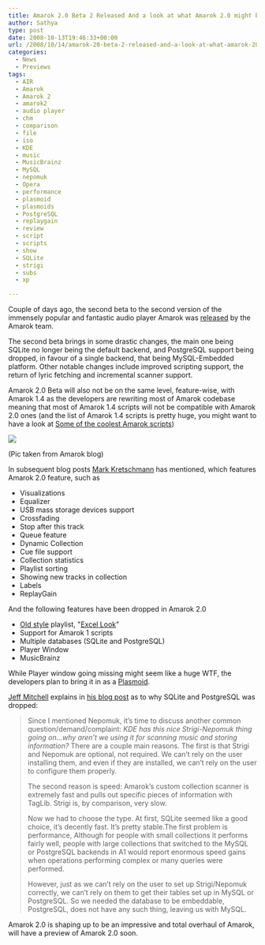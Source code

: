 ```yaml
---
title: Amarok 2.0 Beta 2 Released And a look at what Amarok 2.0 might bring in
author: Sathya
type: post
date: 2008-10-13T19:46:33+00:00
url: /2008/10/14/amarok-20-beta-2-released-and-a-look-at-what-amarok-20-might-bring-in/
categories:
  - News
  - Previews
tags:
  - AIR
  - Amarok
  - Amarok 2
  - amarok2
  - audio player
  - chm
  - comparison
  - file
  - iso
  - KDE
  - music
  - MusicBrainz
  - MySQL
  - nepomuk
  - Opera
  - performance
  - plasmoid
  - plasmoids
  - PostgreSQL
  - replaygain
  - review
  - script
  - scripts
  - show
  - SQLite
  - strigi
  - subs
  - xp

---
```

Couple of days ago, the second beta to the second version of the immensely popular and fantastic audio player Amarok was <a href="https://amarok.kde.org/blog/archives/807-Amarok-2-Beta-2-released.html" target="_blank">released</a> by the Amarok team.

The second beta brings in some drastic changes, the main one being SQLite no longer being the default backend, and PostgreSQL support being dropped, in favour of a single backend, that being MySQL-Embedded platform. Other notable changes include improved scripting support, the return of lyric fetching and incremental scanner support.

<!--more-->

Amarok 2.0 Beta will also not be on the same level, feature-wise, with Amarok 1.4 as the developers are rewriting most of Amarok codebase meaning that most of Amarok 1.4 scripts will not be compatible with Amarok 2.0 ones (and the list of Amarok 1.4 scripts is pretty huge, you might want to have a look at <a href="sathyasays.com/2008/08/03/some-really-cool-and-must-have-amarok-scripts/" target="_blank">Some of the coolest Amarok scripts</a>)

<a href="https://1.bp.blogspot.com/_vlB73cxVKVI/SOr9Xk4OGJI/AAAAAAAAAF8/9eNUkLdG5w4/s1600-h/applet3.png" target="_blank"><img src="https://1.bp.blogspot.com/_vlB73cxVKVI/SOr9Xk4OGJI/AAAAAAAAAF8/9eNUkLdG5w4/s400/applet3.png" /></a> 

(Pic taken from Amarok blog)

In subsequent blog posts [Mark Kretschmann][1] has mentioned, which features Amarok 2.0 feature, such as

  * Visualizations
  * Equalizer
  * USB mass storage devices support
  * Crossfading
  * Stop after this track
  * Queue feature
  * Dynamic Collection
  * Cue file support
  * Collection statistics
  * Playlist sorting
  * Showing new tracks in collection
  * Labels
  * ReplayGain

And the following features have been dropped in Amarok 2.0

  * <a href="https://amarok.kde.org/blog/archives/502-Playlist-mockup,-part-deux.html" target="_blank">Old style</a> playlist, "<a href="https://amarok.kde.org/blog/archives/810-The-Old-style-Playlist-Is-Dead,-Long-Live-The-Old-style-Playlist.html" target="_blank">Excel Look</a>"
  * Support for Amarok 1 scripts
  * Multiple databases (SQLite and PostgreSQL)
  * Player Window 
  * MusicBrainz 

While Player window going missing might seem like a huge WTF, the developers plan to bring it in as a <a href="https://sathyasays.com/tag/plasmoid" target="_blank">Plasmoid</a>.

[Jeff Mitchell][2] explains in <a href="https://amarok.kde.org/blog/archives/812-MySQL-in-Amarok-2-The-Reality.html" target="_blank">his blog post</a> as to why SQLite and PostgreSQL was dropped:

> Since I mentioned Nepomuk, it&#8217;s time to discuss another common question/demand/complaint: _KDE has this nice Strigi-Nepomuk thing going on&#8230;why aren&#8217;t we using it for scanning music and storing information?_ There are a couple main reasons. The first is that Strigi and Nepomuk are optional, not required. We can&#8217;t rely on the user installing them, and even if they are installed, we can&#8217;t rely on the user to configure them properly.
> 
> The second reason is speed: Amarok&#8217;s custom collection scanner is extremely fast and pulls out specific pieces of information with TagLib. Strigi is, by comparison, very slow.
> 
> Now we had to choose the type. At first, SQLite seemed like a good choice, it&#8217;s decently fast. It&#8217;s pretty stable.The first problem is performance, Although for people with small collections it performs fairly well, people with large collections that switched to the MySQL or PostgreSQL backends in A1 would report enormous speed gains when operations performing complex or many queries were performed.
> 
> However, just as we can&#8217;t rely on the user to set up Strigi/Nepomuk correctly, we can&#8217;t rely on them to get their tables set up in MySQL or PostgreSQL. So we needed the database to be embeddable, PostgreSQL, does not have any such thing, leaving us with MySQL.

Amarok 2.0 is shaping up to be an impressive and total overhaul of Amarok, will have a preview of Amarok 2.0 soon.

 [1]: https://amarok.kde.org/blog/authors/2-Mark-Kretschmann
 [2]: https://amarok.kde.org/blog/authors/14-Jeff-Mitchell